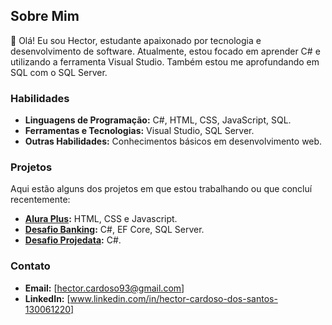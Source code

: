 ## Sobre Mim

👋 Olá! Eu sou Hector, estudante apaixonado por tecnologia e desenvolvimento de software. Atualmente, estou focado em aprender C# e utilizando a ferramenta Visual Studio. Também estou me aprofundando em SQL com o SQL Server.

### Habilidades

- **Linguagens de Programação:** C#, HTML, CSS, JavaScript, SQL.
- **Ferramentas e Tecnologias:** Visual Studio, SQL Server.
- **Outras Habilidades:** Conhecimentos básicos em desenvolvimento web.

### Projetos

Aqui estão alguns dos projetos em que estou trabalhando ou que concluí recentemente:

- **[Alura Plus](https://github.com/HectorCardoso93/alura-plus):** HTML, CSS e Javascript.
- **[Desafio Banking](https://github.com/HectorCardoso93/Desafio-Banking-EFCore):** C#, EF Core, SQL Server.
- **[Desafio Projedata](https://github.com/HectorCardoso93/projeto-mao-na-massa-Projedata.git):** C#.

### Contato

- **Email:** [hector.cardoso93@gmail.com]
- **LinkedIn:** [www.linkedin.com/in/hector-cardoso-dos-santos-130061220]
